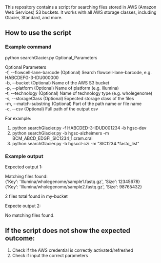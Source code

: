 This repository contains a script for searching files stored in AWS (Amazon Web Services) S3 buckets. It works with all AWS storage classes, including Glacier, Standard, and more.


## How to use the script

### Example command

python searchGlacier.py Optional_Parameters

Optional Parameters <br>
    -f, --flowcell-lane-barcode     (Optional) Search flowcell-lane-barcode, e.g. HABCDEFG-3-IDU000000 <br>
    -b, --bucket                    (Optional) Name of the AWS S3 bucket <br>
    -p, --platform                  (Optional) Name of platform (e.g. Illumina) <br>
    -t, --technology                (Optional) Name of technology type (e.g. wholegenome) <br>
    -s, --storageClass              (Optional) Expected storage class of the files <br>
    -m, --match-substring           (Optional) Part of the path name or file name <br>
    -c, --csv                       (Optional) Full path of the output csv

For example:
1. python searchGlacier.py -f HABCDED-3-IDUD001234 -b hgsc-dev
2. python searchGlacier.py -b hgsc-alzheimers -m BCM_ABCD_EDGFI_SIC1234_1.cram.crai
3. python searchGlacier.py -b hgsccl-czi -m "SIC1234.*fastq_list"

### Example output

Expected output 1:

Matching files found: <br>
{'Key': 'Illumina/wholegenome/sample1.fastq.gz', 'Size': 12345678} <br>
{'Key': 'Illumina/wholegenome/sample2.fastq.gz', 'Size': 98765432} <br>

2 files total found in my-bucket

Expecte output 2:

No matching files found.

## If the script does not show the expected outcome:
1. Check if the AWS credential is correctly activated/refreshed
2. Check if input the correct parameters